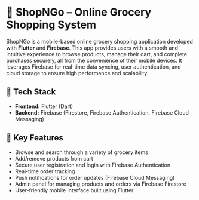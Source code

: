 # 🛒 ShopNGo – Online Grocery Shopping System

ShopNGo is a mobile-based online grocery shopping application developed with **Flutter** and **Firebase**. This app provides users with a smooth and intuitive experience to browse products, manage their cart, and complete purchases securely, all from the convenience of their mobile devices. It leverages Firebase for real-time data syncing, user authentication, and cloud storage to ensure high performance and scalability.

## 🚀 Tech Stack
- **Frontend:** Flutter (Dart)
- **Backend:** Firebase (Firestore, Firebase Authentication, Firebase Cloud Messaging)

## 🌟 Key Features
- Browse and search through a variety of grocery items
- Add/remove products from cart
- Secure user registration and login with Firebase Authentication
- Real-time order tracking
- Push notifications for order updates (Firebase Cloud Messaging)
- Admin panel for managing products and orders via Firebase Firestore
- User-friendly mobile interface built using Flutter
  
